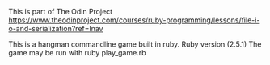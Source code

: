 This is part of The Odin Project https://www.theodinproject.com/courses/ruby-programming/lessons/file-i-o-and-serialization?ref=lnav

This is a hangman commandline game built in ruby. 
Ruby version (2.5.1)
The game may be run with ruby play_game.rb

